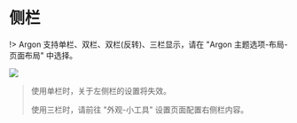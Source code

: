 # 侧栏

!> Argon 支持单栏、双栏、双栏(反转)、三栏显示，请在 "Argon 主题选项-布局-页面布局" 中选择。

![](/_media/layout.png)

> 使用单栏时，关于左侧栏的设置将失效。
>
> 使用三栏时，请前往 "外观-小工具" 设置页面配置右侧栏内容。